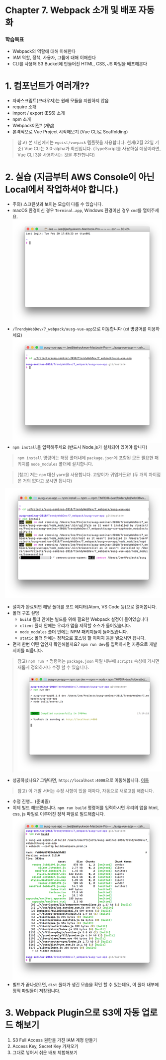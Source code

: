 # Chapter 7. Webpack 소개 및 배포 자동화
### 학습목표
- Webpack의 역할에 대해 이해한다
- IAM 역할, 정책, 사용자, 그룹에 대해 이해한다
- CLI를 사용해 S3 Bucket에 만들어진 HTML, CSS, JS 파일을 배포해본다

# 1. 컴포넌트가 여러개??
  - 자바스크립트(브라우저)는 원래 모듈을 지원하지 않음
  - require 소개
  - import / export (ES6) 소개
  - npm 소개
  - Webpack이란? (개념)
  - 본격적으로 Vue Project 시작해보기 (Vue CLI로 Scaffolding)
  > 참고) 본 세션에서는 `egoist/vuepack` 템플릿을 사용합니다.
  > 현재(2월 22일 기준) Vue CLI는 3.0-alpha가 최신입니다. (TypeScript를 사용하실 예정이라면, Vue CLI 3을 사용하시는 것을 추천합니다)

# 2. 실습 (지금부터 AWS Console이 아닌 Local에서 작업하셔야 합니다.)
- 주의) 스크린샷과 보이는 모습이 다를 수 있습니다.
- macOS 환경이신 경우 `Terminal.app`, Windows 환경이신 경우 `cmd`를 열어주세요.
![스크린샷 1](./images/screenshot-2018-02-20-PM-5.04.20.png)
- `/TrendyWebDev/7_webpack/ausg-vue-app`으로 이동합니다 (`cd` 명령어를 이용하세요)
![스크린샷 2](./images/screenshot-2018-02-20-PM-5.05.25.png)
- `npm install`을 입력해주세요 (반드시 Node.js가 설치되어 있어야 합니다)
> `npm install` 명령어는 해당 폴더내에 `package.json`에 포함된 모든 필요한 패키지를 `node_modules` 폴더에 설치합니다. 

> [참고] 저는 `npm` 대신 `yarn`을 사용합니다. 고양이가 귀엽거든요! (두 개의 차이점은 거의 없다고 보시면 됩니다)

![스크린샷 3](./images/screenshot-2018-02-20-PM-5.09.04.png)
- 설치가 완료되면 해당 폴더를 코드 에디터(Atom, VS Code 등)으로 열어봅니다.
- 폴더 구조 설명
  - `build` 폴더 안에는 빌드를 위해 필요한 Webpack 설정이 들어있습니다
  - `client` 폴더 안에는 우리가 앱을 제작할 소스가 들어있습니다.
  - `node_modules` 폴더 안에는 NPM 패키지들이 들어있습니다.
  - `static` 폴더 안에는 정적으로 호스팅 할 이미지 등을 넣으시면 됩니다.
- 먼저 한번 어떤 앱인지 확인해볼까요? `npm run dev`를 입력하시면 자동으로 개발 서버를 띄웁니다.
> 참고) `npm run *` 명령어는 `package.json` 파일 내부에 `scripts` 속성에 가시면 새롭게 정의하거나 수정 할 수 있습니다.
![스크린샷 4](./images/screenshot-2018-02-20-PM-5.20.35.png)
- 성공하셨나요? 그렇다면, `http://localhost:4000`으로 이동해봅니다. [이동](http://localhost:4000)
> 참고) 이 개발 서버는 수정 사항이 있을 때마다, 자동으로 새로고침 해줍니다.
- 수정 진행... (준비중)
- 이제 빌드 해보겠습니다. `npm run build` 명령어를 입력하시면 우리의 앱을 html, css, js 파일로 이루어진 정적 파일로 빌드해줍니다.
![스크린샷 5](./images/screenshot-2018-02-20-PM-5.23.16.png)
- 빌드가 끝나셨으면, `dist` 폴더가 생긴 모습을 확인 할 수 있는데요, 이 폴더 내부에 정적 파일들이 저장됩니다.

# 3. Webpack Plugin으로 S3에 자동 업로드 해보기
  1. S3 Full Access 권한을 가진 IAM 계정 만들기
  2. Access Key, Secret Key 가져오기
  3. 그대로 넣어서 쉬운 배포 체험해보기